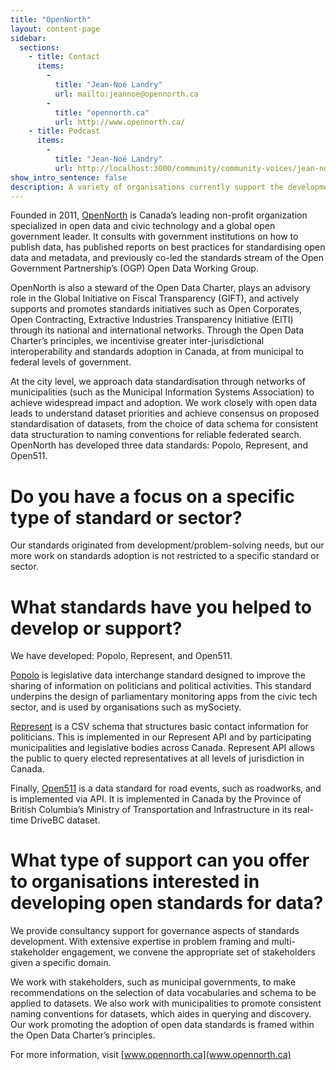```yaml
---
title: "OpenNorth" 
layout: content-page
sidebar:
  sections:
    - title: Contact
      items:
        -          
          title: "Jean-Noé Landry"
          url: mailto:jeannoe@opennorth.ca
        -          
          title: "opennorth.ca"
          url: http://www.opennorth.ca/
    - title: Podcast
      items:
        -
          title: "Jean-Noé Landry"
          url: http://localhost:3000/community/community-voices/jean-noe-landry/                   
show_intro_sentence: false
description: A variety of organisations currently support the development and adoption of open standards for data. This section profiles some of those organisations and how they can support you.
---
```


Founded in 2011, [OpenNorth](http://www.opennorth.ca/) is Canada’s leading non-profit organization specialized in open data and civic technology and a global open government leader. It consults with government institutions on how to publish data, has published reports on best practices for standardising open data and metadata, and previously co-led the standards stream of the Open Government Partnership’s (OGP) Open Data Working Group. 

OpenNorth is also a steward of the Open Data Charter, plays an advisory role in the Global Initiative on Fiscal Transparency (GIFT), and actively supports and promotes standards initiatives such as Open Corporates, Open Contracting, Extractive Industries Transparency Initiative (EITI) through its national and international networks. Through the Open Data Charter’s principles, we incentivise greater inter-jurisdictional interoperability and standards adoption in Canada, at from municipal to federal levels of government. 

At the city level, we approach data standardisation through networks of municipalities (such as the Municipal Information Systems Association) to achieve widespread impact and adoption. We work closely with open data leads to understand dataset priorities and achieve consensus on proposed standardisation of datasets, from the choice of data schema for consistent data structuration to naming conventions for reliable federated search. OpenNorth has developed three data standards: Popolo, Represent, and Open511.

# Do you have a focus on a specific type of standard or sector?

Our standards originated from development/problem-solving needs, but our more work on standards adoption is not restricted to a specific standard or sector.

# What standards have you helped to develop or support?

We have developed: Popolo, Represent, and Open511. 

[Popolo](http://www.popoloproject.com/) is legislative data interchange standard designed to improve the sharing of information on politicians and political activities. This standard underpins the design of parliamentary monitoring apps from the civic tech sector, and is used by organisations such as mySociety. 

[Represent](https://represent.opennorth.ca/government/) is a CSV schema that structures basic contact information for politicians. This is implemented in our Represent API and by participating municipalities and legislative bodies across Canada. Represent API allows the public to query elected representatives at all levels of jurisdiction in Canada. 

Finally, [Open511](http://www.open511.org/) is a data standard for road events, such as roadworks, and is implemented via API. It is implemented in Canada by the Province of British Columbia’s Ministry of Transportation and Infrastructure in its real-time DriveBC dataset.

# What type of support can you offer to organisations interested in developing open standards for data?

We provide consultancy support for governance aspects of standards development. With extensive expertise in problem framing and multi-stakeholder engagement, we convene the appropriate set of stakeholders given a specific domain. 

We work with stakeholders, such as municipal governments, to make recommendations on the selection of data vocabularies and schema to be applied to datasets. We also work with municipalities to promote consistent naming conventions for datasets, which aides in querying and discovery. Our work promoting the adoption of open data standards is framed within the Open Data Charter’s principles.

For more information, visit [www.opennorth.ca](www.opennorth.ca)


